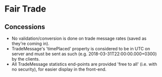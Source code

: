# Fair Trade

## Concessions
* No validation/conversion is done on trade message rates (saved as they're coming in).
* TradeMessage's 'timePlaced' property is considered to be in UTC on server and must be sent as such (e.g. 2018-03-31T22:00:00.000+0300) by the clients.
* All TradeMessage statistics end-points are provided 'free to all' (i.e. with no security), for easier display in the front-end.
